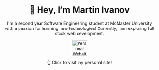 <div align = center>
<h1>👋 Hey, I’m Martin Ivanov</h1>

<p>I'm a second year Software Engineering student at McMaster University with a passion for learning new technologies! Currently, I am exploring full stack web development.</p>

<div>
  <a href="https://www.martinivnv.com/" target="_blank">
<img height = 50em width = auto src="https://github.com/martinivnv/martinivnv/blob/main/icons/personal-logo.png" alt="Personal Website">
</a>
  <p>👆 Click to visit my personal site!</p>
</div>

</div>
<!---
martinivnv/martinivnv is a ✨ special ✨ repository because its `README.md` (this file) appears on your GitHub profile.
You can click the Preview link to take a look at your changes.
--->
